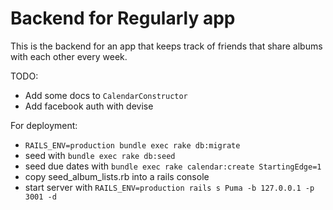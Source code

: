 # Backend for Regularly app

This is the backend for an app that keeps track of friends that share albums with each other every week.

TODO: 

  - Add some docs to `CalendarConstructor`
  - Add facebook auth with devise

For deployment:

  - `RAILS_ENV=production bundle exec rake db:migrate`
  - seed with `bundle exec rake db:seed`
  - seed due dates with `bundle exec rake calendar:create StartingEdge=1`
  - copy seed_album_lists.rb into a rails console
  - start server with `RAILS_ENV=production rails s Puma -b 127.0.0.1 -p 3001 -d`

